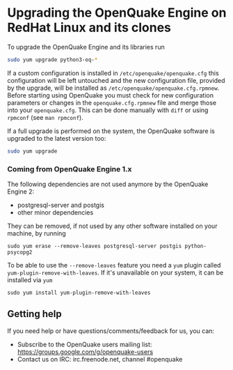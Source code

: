 # Upgrading the OpenQuake Engine on RedHat Linux and its clones

To upgrade the OpenQuake Engine and its libraries run

```bash
sudo yum upgrade python3-oq-*
```

If a custom configuration is installed in `/etc/openquake/openquake.cfg` this configuration will be left untouched and the new configuration file, provided by the upgrade, will be installed as `/etc/openquake/openquake.cfg.rpmnew`. Before starting using OpenQuake you must check for new configuration parameters or changes in the `openquake.cfg.rpmnew` file and merge those into your `openquake.cfg`. This can be done manually with `diff` or using `rpmconf` (see `man rpmconf`).

If a full upgrade is performed on the system, the OpenQuake software is upgraded to the latest version too:

```bash
sudo yum upgrade
```

### Coming from OpenQuake Engine 1.x

The following dependencies are not used anymore by the OpenQuake Engine 2:
- postgresql-server and postgis
- other minor dependencies

They can be removed, if not used by any other software installed on your machine, by running

```
sudo yum erase --remove-leaves postgresql-server postgis python-psycopg2
```

To be able to use the `--remove-leaves` feature you need a `yum` plugin called `yum-plugin-remove-with-leaves`. If it's unavailable on your system, it can be installed via `yum`

```
sudo yum install yum-plugin-remove-with-leaves
```

## Getting help
If you need help or have questions/comments/feedback for us, you can:
  * Subscribe to the OpenQuake users mailing list: https://groups.google.com/g/openquake-users
  * Contact us on IRC: irc.freenode.net, channel #openquake
